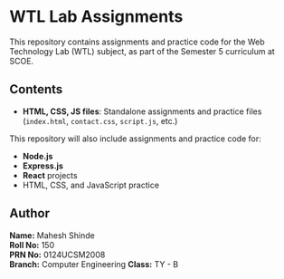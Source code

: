 # WTL Lab Assignments

This repository contains assignments and practice code for the Web Technology Lab (WTL) subject, as part of the Semester 5 curriculum at SCOE.

## Contents

- **HTML, CSS, JS files**: Standalone assignments and practice files (`index.html`, `contact.css`, `script.js`, etc.)
<!-- - **React Practice App**: A sample React project for hands-on learning (`react-practice/`) -->

This repository will also include assignments and practice code for:
- **Node.js**
- **Express.js**
- **React** projects
- HTML, CSS, and JavaScript practice

## Author

**Name:** Mahesh Shinde  
**Roll No:** 150  
**PRN No:** 0124UCSM2008  
**Branch:** Computer Engineering 
**Class:** TY - B
